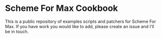 # Scheme For Max Cookbook

This is a public repository of examples scripts and patchers for Scheme For Max. If you have work you would like to add, please create an issue and I'll be in touch.
